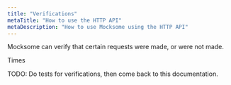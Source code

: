 ```yaml
---
title: "Verifications"
metaTitle: "How to use the HTTP API"
metaDescription: "How to use Mocksome using the HTTP API"
---
```


Mocksome can verify that certain requests were made, or were not made.

Times

TODO: Do tests for verifications, then come back to this documentation.